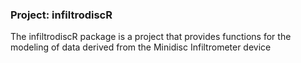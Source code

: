 ### Project: infiltrodiscR
The infiltrodiscR package is a project that provides functions for the modeling of data derived from the Minidisc Infiltrometer device
